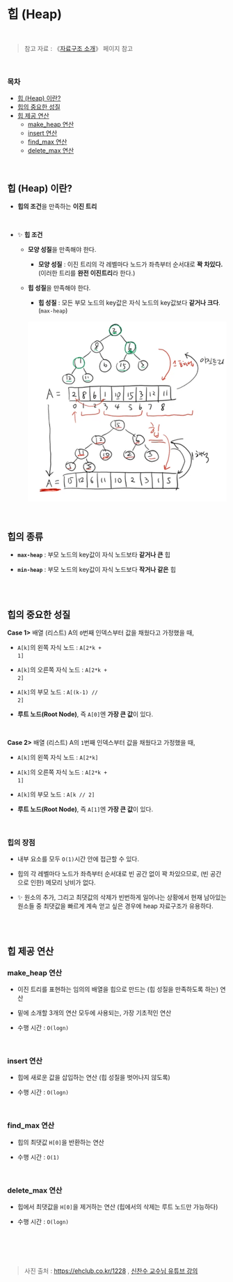 # 힙 (Heap)

<br/>

> 참고 자료 : 《<a href="https://github.com/SangYoonLee1231/TIL/blob/main/DataStructure/data_structure_introduction.md">자료구조 소개</a>》 페이지 참고

<br/>

### 목차

- <a href="https://github.com/SangYoonLee1231/TIL/blob/main/DataStructure/heap.md#%ED%9E%99-heap-%EC%9D%B4%EB%9E%80">힙 (Heap) 이란?</a>
- <a href="https://github.com/SangYoonLee1231/TIL/blob/main/DataStructure/heap.md#%ED%9E%99%EC%9D%98-%EC%A4%91%EC%9A%94%ED%95%9C-%EC%84%B1%EC%A7%88">힙의 중요한 성질</a>
- <a href="https://github.com/SangYoonLee1231/TIL/blob/main/DataStructure/heap.md#%ED%9E%99-%EC%A0%9C%EA%B3%B5-%EC%97%B0%EC%82%B0">힙 제공 연산</a>
  - <a href="https://github.com/SangYoonLee1231/TIL/blob/main/DataStructure/heap.md#make_heap-%EC%97%B0%EC%82%B0">make_heap 연산</a>
  - <a href="https://github.com/SangYoonLee1231/TIL/blob/main/DataStructure/heap.md#insert-%EC%97%B0%EC%82%B0">insert 연산</a>
  - <a href="https://github.com/SangYoonLee1231/TIL/blob/main/DataStructure/heap.md#find_max-%EC%97%B0%EC%82%B0">find_max 연산</a>
  - <a href="https://github.com/SangYoonLee1231/TIL/blob/main/DataStructure/heap.md#delete_max-%EC%97%B0%EC%82%B0">delete_max 연산</a>

<br/>

## 힙 (Heap) 이란?

- <strong>힙의 조건</strong>을 만족하는 <strong>이진 트리</strong>

<br/>

- ✨ <strong>힙 조건</strong>

  - <strong>모양 성질</strong>을 만족해야 한다.

    - <strong>모양 성질</strong> : 이진 트리의 각 레벨마다 노드가 좌측부터 순서대로 <strong>꽉 차있다.</strong> (이러한 트리를 <strong>완전 이진트리</strong>라 한다.)

  - <strong>힙 성질</strong>을 만족해야 한다.

    - <strong>힙 성질</strong> : 모든 부모 노드의 key값은 자식 노드의 key값보다 <strong>같거나 크다</strong>. (<code>max-heap</code>)

    <br/>

    <img src="img/heap1.png" width="600">

<br/>

## 힙의 종류

- <strong><code>max-heap</code></strong> : 부모 노드의 key값이 자식 노드보타 <strong>같거나 큰</strong> 힙

- <strong><code>min-heap</code></strong> : 부모 노드의 key값이 자식 노드보다 <strong>작거나 같은</strong> 힙

<br/><br/>

## 힙의 중요한 성질

<strong>Case 1></strong> 배열 (리스트) A의 <code>0</code>번째 인덱스부터 값을 채웠다고 가정했을 때,

- <code>A[k]</code>의 왼쪽 자식 노드 : <code>A[2*k + 1]</code>

- <code>A[k]</code>의 오른쪽 자식 노드 : <code>A[2*k + 2]</code>

- <code>A[k]</code>의 부모 노드 : <code>A[(k-1) // 2]</code>

- <strong>루트 노드(Root Node)</strong>, 즉 <code>A[0]</code>엔 <strong>가장 큰 값</strong>이 있다.

<br/>

<strong>Case 2></strong> 배열 (리스트) A의 <code>1</code>번째 인덱스부터 값을 채웠다고 가정했을 때,

- <code>A[k]</code>의 왼쪽 자식 노드 : <code>A[2*k]</code>

- <code>A[k]</code>의 오른쪽 자식 노드 : <code>A[2*k + 1]</code>

- <code>A[k]</code>의 부모 노드 : <code>A[k // 2]</code>

- <strong>루트 노드(Root Node)</strong>, 즉 <code>A[1]</code>엔 <strong>가장 큰 값</strong>이 있다.

<br/>

### 힙의 장점

- 내부 요소를 모두 <code>O(1)</code>시간 안에 접근할 수 있다.

- 힙의 각 레벨마다 노드가 좌측부터 순서대로 빈 공간 없이 꽉 차있으므로, (빈 공간으로 인한) 메모리 낭비가 없다.

- ✨ 원소의 추가, 그리고 최댓값의 삭제가 빈번하게 일어나는 상황에서 현재 남아있는 원소들 중 최댓값을 빠르게 계속 얻고 싶은 경우에 heap 자료구조가 유용하다.

<br/><br/>

## 힙 제공 연산

### make_heap 연산

- 이진 트리를 표현하는 임의의 배열을 힙으로 만드는 (힙 성질을 만족하도록 하는) 연산

- 밑에 소개할 3개의 연산 모두에 사용되는, 가장 기초적인 연산

- 수행 시간 : <code>O(logn)</code>

<br/>

### insert 연산

- 힙에 새로운 값을 삽입하는 연산 (힙 성질을 벗어나지 않도록)

- 수행 시간 : <code>O(logn)</code>

<br/>

### find_max 연산

- 힙의 최댓값 <code>H[0]</code>을 반환하는 연산

- 수행 시간 : <code>O(1)</code>

<br/>

### delete_max 연산

- 힙에서 최댓값을 <code>H[0]</code>을 제거하는 연산 (힙에서의 삭제는 루트 노드만 가능하다)

- 수행 시간 : <code>O(logn)</code>

<br/>

<br/><br/>

> 사진 출처 : https://ehclub.co.kr/1228 , <a href="https://youtu.be/kGZoEShMcSQ">신찬수 교수님 유튜브 강의</a>
